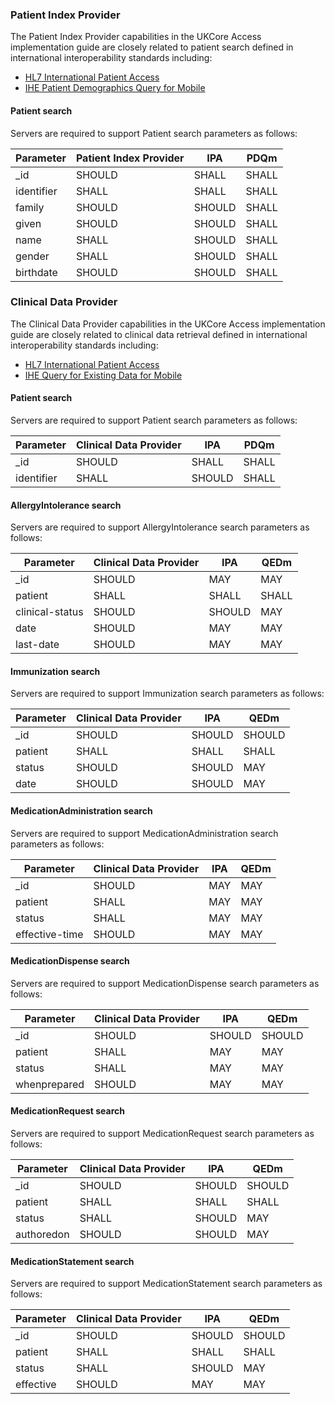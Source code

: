 ### Patient Index Provider
The Patient Index Provider capabilities in the UKCore Access implementation guide are closely related to patient search
defined in international interoperability standards including:
- [HL7 International Patient Access](https://build.fhir.org/ig/HL7/fhir-ipa/index.html)
- [IHE Patient Demographics Query for Mobile](https://profiles.ihe.net/ITI/PDQm/index.html)

#### Patient search
Servers are required to support Patient search parameters as follows:

| Parameter  | Patient Index Provider | IPA    | PDQm  |
|------------|------------------------|--------|-------|
| _id        | SHOULD                 | SHALL  | SHALL | 
| identifier | SHALL                  | SHALL  | SHALL | 
| family     | SHOULD                 | SHOULD | SHALL | 
| given      | SHOULD                 | SHOULD | SHALL | 
| name       | SHALL                  | SHOULD | SHALL |
| gender     | SHALL                  | SHOULD | SHALL | 
| birthdate  | SHOULD                 | SHOULD | SHALL |

### Clinical Data Provider
The Clinical Data Provider capabilities in the UKCore Access implementation guide are closely related to clinical data retrieval
defined in international interoperability standards including:
- [HL7 International Patient Access](https://build.fhir.org/ig/HL7/fhir-ipa/index.html)
- [IHE Query for Existing Data for Mobile](https://wiki.ihe.net/index.php/Query_for_Existing_Data_for_Mobile_(QEDm))

#### Patient search
Servers are required to support Patient search parameters as follows:

| Parameter  | Clinical Data Provider | IPA    | PDQm  |
|------------|------------------------|--------|-------|
| _id        | SHOULD                 | SHALL  | SHALL | 
| identifier | SHALL                  | SHOULD | SHALL |

#### AllergyIntolerance search
Servers are required to support AllergyIntolerance search parameters as follows:

| Parameter       | Clinical Data Provider | IPA    | QEDm  |
|-----------------|------------------------|--------|-------|
| _id             | SHOULD                 | MAY    | MAY   | 
| patient         | SHALL                  | SHALL  | SHALL | 
| clinical-status | SHOULD                 | SHOULD | MAY   | 
| date            | SHOULD                 | MAY    | MAY   | 
| last-date       | SHOULD                 | MAY    | MAY   | 

#### Immunization search
Servers are required to support Immunization search parameters as follows:

| Parameter | Clinical Data Provider | IPA    | QEDm   |
|-----------|------------------------|--------|--------|
| _id       | SHOULD                 | SHOULD | SHOULD |
| patient   | SHALL                  | SHALL  | SHALL  | 
| status    | SHOULD                 | SHOULD | MAY    | 
| date      | SHOULD                 | SHOULD | MAY    | 

#### MedicationAdministration search
Servers are required to support MedicationAdministration search parameters as follows:

| Parameter      | Clinical Data Provider | IPA | QEDm |
|----------------|------------------------|-----|------|
| _id            | SHOULD                 | MAY | MAY  |
| patient        | SHALL                  | MAY | MAY  | 
| status         | SHALL                  | MAY | MAY  | 
| effective-time | SHOULD                 | MAY | MAY  | 

#### MedicationDispense search
Servers are required to support MedicationDispense search parameters as follows:

| Parameter    | Clinical Data Provider | IPA    | QEDm   |
|--------------|------------------------|--------|--------|
| _id          | SHOULD                 | SHOULD | SHOULD |
| patient      | SHALL                  | MAY    | MAY    | 
| status       | SHALL                  | MAY    | MAY    | 
| whenprepared | SHOULD                 | MAY    | MAY    | 

#### MedicationRequest search
Servers are required to support MedicationRequest search parameters as follows:

| Parameter  | Clinical Data Provider | IPA    | QEDm   |
|------------|------------------------|--------|--------|
| _id        | SHOULD                 | SHOULD | SHOULD |
| patient    | SHALL                  | SHALL  | SHALL  | 
| status     | SHALL                  | SHOULD | MAY    | 
| authoredon | SHOULD                 | SHOULD | MAY    | 

#### MedicationStatement search
Servers are required to support MedicationStatement search parameters as follows:

| Parameter | Clinical Data Provider | IPA    | QEDm   |
|-----------|------------------------|--------|--------|
| _id       | SHOULD                 | SHOULD | SHOULD |
| patient   | SHALL                  | SHALL  | SHALL  | 
| status    | SHALL                  | SHOULD | MAY    | 
| effective | SHOULD                 | MAY    | MAY    | 